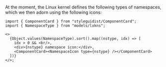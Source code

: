 At the moment, the Linux kernel defines the following types of namespaces, which
we then adorn using the following icons:

```tsx
import { ComponentCard } from "styleguidist/ComponentCard";
import { NamespaceType } from "models/lxkns";

<>
  {Object.values(NamespaceType).sort().map((nstype, idx) => [
    idx > 0 && <br/>,
    <div>{nstype} namespace icon:</div>,
    <ComponentCard><NamespaceIcon type={nstype} /></ComponentCard>
  ])}
</>;
```
